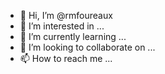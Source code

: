 - 👋 Hi, I’m @rmfoureaux
- 👀 I’m interested in ...
- 🌱 I’m currently learning ...
- 💞️ I’m looking to collaborate on ...
- 📫 How to reach me ...

<!---
rmfoureaux/rmfoureaux is a ✨ special ✨ repository because its `README.md` (this file) appears on your GitHub profile.
You can click the Preview link to take a look at your changes.
--->
